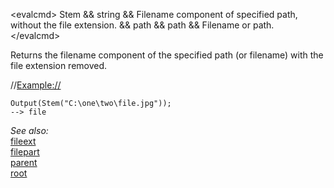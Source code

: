 \<evalcmd\> Stem && string && Filename component of specified path, without the file extension. && path && path && Filename or path. \</evalcmd\>

Returns the filename component of the specified path (or filename) with the file extension removed.

//<Example://>

    Output(Stem("C:\one\two\file.jpg"));
    --> file

*See also:*  
[fileext](fileext.md)  
[filepart](filepart.md)  
[parent](parent.md)  
[root](root.md)

